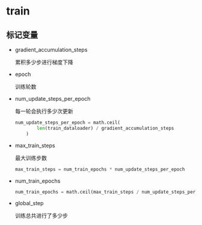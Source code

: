 # train

## 标记变量

- gradient_accumulation_steps

  累积多少步进行梯度下降

- epoch

  训练轮数

- num_update_steps_per_epoch

  每一轮会执行多少次更新

  ```python
  num_update_steps_per_epoch = math.ceil(
          len(train_dataloader) / gradient_accumulation_steps
      )
  ```

- max_train_steps

  最大训练步数

  ```python
  max_train_steps = num_train_epochs * num_update_steps_per_epoch
  ```

- num_train_epochs

  ```python
  num_train_epochs = math.ceil(max_train_steps / num_update_steps_per_epoch)
  ```

- global_step

  训练总共进行了多少步